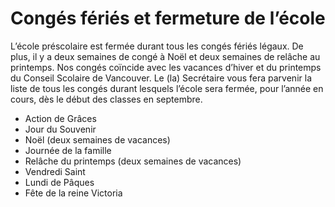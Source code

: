 ﻿# Congés fériés et fermeture de l’école

 L’école préscolaire est fermée durant tous les congés fériés légaux. De plus, il y a deux semaines de congé à Noël et deux semaines de relâche au printemps. Nos congés coïncide avec les vacances d’hiver et du printemps du Conseil Scolaire de Vancouver. Le (la) Secrétaire vous fera parvenir la liste de tous les congés durant lesquels l’école sera fermée, pour l’année en cours, dès le début des classes en septembre.
 
* Action de Grâces
* Jour du Souvenir
* Noël (deux semaines de vacances)
* Journée de la famille
* Relâche du printemps (deux semaines de vacances)
* Vendredi Saint
* Lundi de Pâques
* Fête de la reine Victoria
